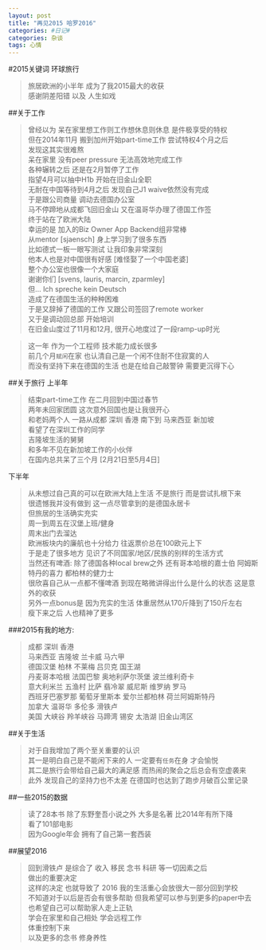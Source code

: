 ```yaml
---
layout: post
title: "再见2015 哈罗2016"
categories: #日记#
categories: 杂谈
tags: 心情
---
```


#2015关键词 环球旅行
>旅居欧洲的小半年 成为了我2015最大的收获    
>感谢阴差阳错 以及 人生如戏    

##关于工作
>曾经以为 呆在家里想工作则工作想休息则休息 是件极享受的特权   
>但在2014年11月 搬到加州开始part-time工作 尝试特权4个月之后   
>发现这其实很难熬   
>呆在家里 没有peer pressure 无法高效地完成工作    
>各种辗转之后 还是在2月暂停了工作   
>指望4月可以抽中H1b 开始在旧金山全职    
>无耐在中国等待到4月之后 发现自己J1 waive依然没有完成    
>于是跟公司商量 调动去德国办公室   
>马不停蹄地从成都飞回旧金山 又在温哥华办理了德国工作签   
>终于站在了欧洲大陆     
>幸运的是 加入的Biz Owner App Backend组非常棒    
>从mentor [sjaensch] 身上学习到了很多东西    
>比如德式一板一眼写测试 让我印象非常深刻    
>他本人也是对中国很有好感 [难怪娶了一个中国老婆]   
>整个办公室也很像一个大家庭    
>谢谢你们 [svens, lauris, marcin, zparmley]    
>但... Ich spreche kein Deutsch    
>造成了在德国生活的种种困难   
>于是又辞掉了德国的工作 又跟公司签回了remote worker    
>又于是调动回总部 开始培训   
>在旧金山度过了11月和12月, 很开心地度过了一段ramp-up时光   

>这一年 作为一个工程师 技术能力成长很多   
>前几个月`赋闲`在家 也认清自己是一个闲不住耐不住寂寞的人   
>而没有坚持下来在德国的生活 也是在给自己敲警钟 需要更沉得下心     

##关于旅行
上半年
>结束part-time工作 在二月回到中国过春节   
>两年未回家团圆 这次意外回国也是让我很开心    
>和老妈两个人 一路从成都 深圳 香港 南下到 马来西亚 新加坡    
>看望了在深圳工作的同学     
>吉隆坡生活的舅舅     
>和多年不见在新加坡工作的小伙伴    
>在国内总共呆了三个月 [2月21日至5月4日]    

下半年
>从未想过自己真的可以在欧洲大陆上生活 不是旅行 而是尝试扎根下来   
>很遗憾我并没有做到 这一点尽管拿到的是德国永居卡   
>但旅居的生活确实充实   
>周一到周五在汉堡上班/健身   
>周末出门去溜达   
>欧洲板块内的廉航也十分给力 往返票价总在100欧元上下    
>于是走了很多地方 见识了不同国家/地区/民族的别样的生活方式   
>当然还有啤酒: 除了德国各种local brew之外 还有哥本哈根的嘉士伯 阿姆斯特丹的喜力 都柏林的健力士   
>很欣喜自己从一点都不懂啤酒 到现在略微讲得出什么是什么的状态 这是意外的收获   
>另外一点bonus是 因为充实的生活 体重居然从170斤降到了150斤左右   
>瘦下来之后 人也精神了更多   

###2015有我的地方:
>成都 深圳 香港    
>马来西亚 吉隆坡 兰卡威 马六甲    
>德国汉堡 柏林 不莱梅 吕贝克 国王湖    
>丹麦哥本哈根 法国巴黎 奥地利萨尔茨堡 波兰维利奇卡    
>意大利米兰 五渔村 比萨 翡冷翠 威尼斯 维罗纳 罗马    
>西班牙巴塞罗那 葡萄牙里斯本 爱尔兰都柏林 荷兰阿姆斯特丹    
>加拿大 温哥华 多伦多 滑铁卢    
>美国 大峡谷 羚羊峡谷 马蹄湾 锡安 太浩湖 旧金山湾区   

##关于生活
>对于自我增加了两个至关重要的认识    
>其一是明白自己是不能闲下来的人 一定要有`任务`在身 才会愉悦    
>其二是旅行会带给自己最大的满足感 而热闹的聚会之后总会有空虚袭来   
>此外 发现自己的坚持力也不太差 在德国时也达到了跑步月破百公里记录    

##一些2015的数据
>读了28本书 除了东野奎吾小说之外 大多是名著 比2014年有所下降   
>看了101部电影    
>因为Google年会 拥有了自己第一套西装   

##展望2016
>回到滑铁卢 是综合了 收入 移民 念书 科研 等一切因素之后    
>做出的重要决定   
>这样的决定 也就导致了 2016 我的生活重心会放很大一部分回到学校    
>不知道对于以后是否会有很多帮助 但我希望可以参与到更多的paper中去    
>也希望自己可以帮助家人走上正轨   
>学会在家里和自己相处 学会远程工作    
>体重控制下来    
>以及更多的念书 修身养性    